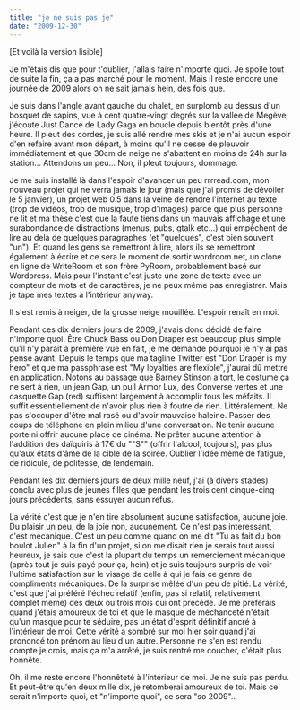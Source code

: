 ```yaml
---
title: "je ne suis pas je"
date: "2009-12-30"
---
```


\[Et voilà la version lisible\]

Je m'étais dis que pour t'oublier, j'allais faire n'importe quoi. Je spoile tout de suite la fin, ça a pas marché pour le moment. Mais il reste encore une journée de 2009 alors on ne sait jamais hein, des fois que.

Je suis dans l'angle avant gauche du chalet, en surplomb au dessus d'un bosquet de sapins, vue à cent quatre-vingt degrés sur la vallée de Megève, j'écoute Just Dance de Lady Gaga en boucle depuis bientôt près d'une heure. Il pleut des cordes, je suis allé rendre mes skis et je n'ai aucun espoir d'en refaire avant mon départ, à moins qu'il ne cesse de pleuvoir immédiatement et que 30cm de neige ne s'abattent en moins de 24h sur la station... Attendons un peu... Non, il pleut toujours, dommage.

Je me suis installé là dans l'espoir d'avancer un peu rrrread.com, mon nouveau projet qui ne verra jamais le jour (mais que j'ai promis de dévoiler le 5 janvier), un projet web 0.5 dans la veine de rendre l'internet au texte (trop de vidéos, trop de musique, trop d'images) parce que plus personne ne lit et ma thèse c'est que la faute tiens dans un mauvais affichage et une surabondance de distractions (menus, pubs, gtalk etc...) qui empêchent de lire au delà de quelques paragraphes (et "quelques", c'est bien souvent "un"). Et quand les gens se remettront à lire, alors ils se remettront également à écrire et ce sera le moment de sortir wordroom.net, un clone en ligne de WriteRoom et son frère PyRoom, probablement basé sur Wordpress. Mais pour l'instant c'est juste une zone de texte avec un compteur de mots et de caractères, je ne peux même pas enregistrer. Mais je tape mes textes à l'intérieur anyway.

Il s'est remis à neiger, de la grosse neige mouillée. L'espoir renaît en moi.

Pendant ces dix derniers jours de 2009, j'avais donc décidé de faire n'importe quoi. Être Chuck Bass ou Don Draper est beaucoup plus simple qu'il n'y paraît à première vue en fait, je me demande pourquoi je n'y ai pas pensé avant. Depuis le temps que ma tagline Twitter est "Don Draper is my hero" et que ma passphrase est "My loyalties are flexible", j'aurai dû mettre en application. Notons au passage que Barney Stinson a tort, le costume ça ne sert à rien, un jean Gap, un pull Armor Lux, des Converse vertes et une casquette Gap (red) suffisent largement à accomplir tous les méfaits. Il suffit essentiellement de n'avoir plus rien à foutre de rien. Littéralement. Ne pas s'occuper d'être mal rasé ou d'avoir mauvaise haleine. Passer des coups de téléphone en plein milieu d'une conversation. Ne tenir aucune porte ni offrir aucune place de cinéma. Ne prêter aucune attention à l'addition des daïquiris à 17€ du ""S"" (offrir l'alcool, toujours), pas plus qu'aux états d'âme de la cible de la soirée. Oublier l'idée même de fatigue, de ridicule, de politesse, de lendemain.

Pendant les dix derniers jours de deux mille neuf, j'ai (à divers stades) conclu avec plus de jeunes filles que pendant les trois cent cinque-cinq jours précédents, sans essuyer aucun refus.

La vérité c'est que je n'en tire absolument aucune satisfaction, aucune joie. Du plaisir un peu, de la joie non, aucunement. Ce n'est pas interessant, c'est mécanique. C'est un peu comme quand on me dit "Tu as fait du bon boulot Julien" à la fin d'un projet, si on me disait rien je serais tout aussi heureux, je sais que c'est la plupart du temps un remerciement mécanique (après tout je suis payé pour ça, hein) et je suis toujours surpris de voir l'ultime satisfaction sur le visage de celle à qui je fais ce genre de compliments mécaniques. De la surprise mêlée d'un peu de pitié. La vérité, c'est que j'ai préféré l'échec relatif (enfin, pas si relatif, relativement complet même) des deux ou trois mois qui ont précédé. Je me préférais quand j'étais amoureux de toi et que le masque de méchanceté n'était qu'un masque pour te séduire, pas un état d'esprit définitif ancré à l'intérieur de moi. Cette vérité a sombré sur moi hier soir quand j'ai prononcé ton prénom au lieu d'un autre. Personne ne s'en est rendu compte je crois, mais ça m'a arrêté, je suis rentré me coucher, c'était plus honnête.

Oh, il me reste encore l'honnêteté à l'intérieur de moi. Je ne suis pas perdu. Et peut-être qu'en deux mille dix, je retomberai amoureux de toi. Mais ce serait n'importe quoi, et "n'importe quoi", ce sera "so 2009"..
